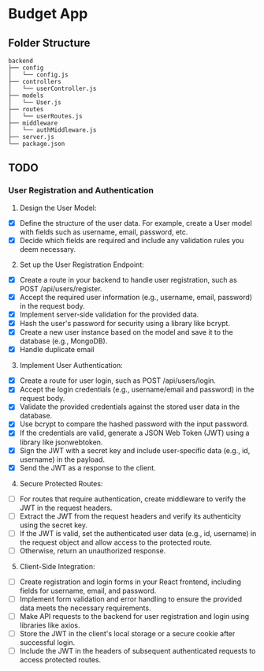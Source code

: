# Budget App

## Folder Structure

```plaintext
backend
├── config
│   └── config.js
├── controllers
│   └── userController.js
├── models
│   └── User.js
├── routes
│   └── userRoutes.js
├── middleware
│   └── authMiddleware.js
├── server.js
└── package.json

```

## TODO

### User Registration and Authentication

1. Design the User Model:

- [x] Define the structure of the user data. For example, create a User model with fields such as username, email, password, etc.
- [x] Decide which fields are required and include any validation rules you deem necessary.

2. Set up the User Registration Endpoint:

- [x] Create a route in your backend to handle user registration, such as POST /api/users/register.
- [x] Accept the required user information (e.g., username, email, password) in the request body.
- [x] Implement server-side validation for the provided data.
- [x] Hash the user's password for security using a library like bcrypt.
- [x] Create a new user instance based on the model and save it to the database (e.g., MongoDB).
- [x] Handle duplicate email

3. Implement User Authentication:

- [x] Create a route for user login, such as POST /api/users/login.
- [x] Accept the login credentials (e.g., username/email and password) in the request body.
- [x] Validate the provided credentials against the stored user data in the database.
- [x] Use bcrypt to compare the hashed password with the input password.
- [x] If the credentials are valid, generate a JSON Web Token (JWT) using a library like jsonwebtoken.
- [x] Sign the JWT with a secret key and include user-specific data (e.g., id, username) in the payload.
- [x] Send the JWT as a response to the client.

4. Secure Protected Routes:

- [ ] For routes that require authentication, create middleware to verify the JWT in the request headers.
- [ ] Extract the JWT from the request headers and verify its authenticity using the secret key.
- [ ] If the JWT is valid, set the authenticated user data (e.g., id, username) in the request object and allow access to the protected route.
- [ ] Otherwise, return an unauthorized response.

5. Client-Side Integration:

- [ ] Create registration and login forms in your React frontend, including fields for username, email, and password.
- [ ] Implement form validation and error handling to ensure the provided data meets the necessary requirements.
- [ ] Make API requests to the backend for user registration and login using libraries like axios.
- [ ] Store the JWT in the client's local storage or a secure cookie after successful login.
- [ ] Include the JWT in the headers of subsequent authenticated requests to access protected routes.
